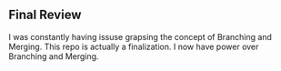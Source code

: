 ## Final Review

I was constantly having issuse grapsing the concept of Branching and Merging. This repo is actually a finalization.
I now have power over Branching and Merging.
